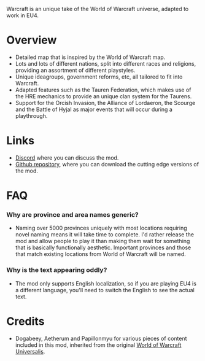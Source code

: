 Warcraft is an unique take of the World of Warcraft universe, adapted to work in EU4. 

# Overview
- Detailed map that is inspired by the World of Warcraft map.
- Lots and lots of different nations, split into different races and religions, providing an assortment of different playstyles.
- Unique ideagroups, government reforms, etc, all tailored to fit into Warcraft.
- Adapted features such as the Tauren Federation, which makes use of the HRE mechanics to provide an unique clan system for the Taurens.
- Support for the Orcish Invasion, the Alliance of Lordaeron, the Scourge and the Battle of Hyjal as major events that will occur during a playthrough.

# Links
- [Discord](https://discord.gg/usACkJKDWs) where you can discuss the mod.
- [Github repository](https://github.com/vawser/Warcraft-EU4), where you can download the cutting edge versions of the mod.

# FAQ
### Why are province and area names generic?
- Naming over 5000 provinces uniquely with most locations requiring novel naming means it will take time to complete. I'd rather release the mod and allow people to play it than making them wait for something that is basically functionally aesthetic. Important provinces and those that match existing locations from World of Warcraft will be named.

### Why is the text appearing oddly?
- The mod only supports English localization, so if you are playing EU4 is a different language, you'll need to switch the English to see the actual text.

# Credits
- Dogabeey, Aetherum and Papillonmyu for various pieces of content included in this mod, inherited from the original [World of Warcraft Universalis](https://steamcommunity.com/sharedfiles/filedetails/?id=1796527319).


